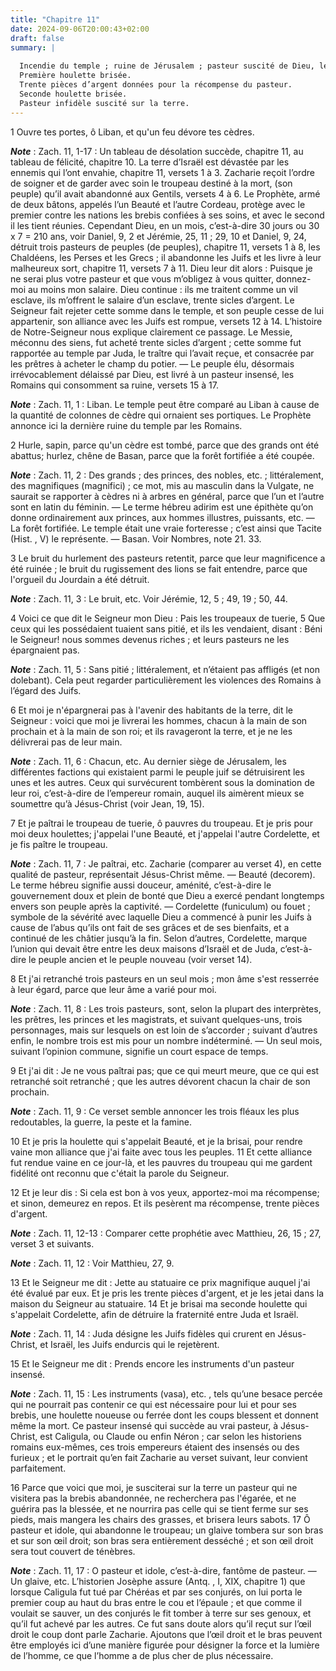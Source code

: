 ```yaml
---
title: "Chapitre 11"
date: 2024-09-06T20:00:43+02:00
draft: false
summary: |
  
  Incendie du temple ; ruine de Jérusalem ; pasteur suscité de Dieu, les deux houlettes de ce pasteur ; trois pasteurs infidèles retranchés en un mois.
  Première houlette brisée.
  Trente pièces d’argent données pour la récompense du pasteur.
  Seconde houlette brisée.
  Pasteur infidèle suscité sur la terre.
---
```



1 Ouvre tes portes, ô Liban, et qu'un feu dévore tes cèdres.

***Note*** :  Zach. 11, 1-17 : Un tableau de désolation succède, chapitre 11, au tableau de félicité, chapitre 10. La terre d’Israël est dévastée par les ennemis qui l’ont envahie, chapitre 11, versets 1 à 3. Zacharie reçoit l’ordre de soigner et de garder avec soin le troupeau destiné à la mort, (son peuple) qu’il avait abandonné aux Gentils, versets 4 à 6. Le Prophète, armé de deux bâtons, appelés l’un Beauté et l’autre Cordeau, protège avec le premier contre les nations les brebis confiées à ses soins, et avec le second il les tient réunies. Cependant Dieu, en un mois, c’est-à-dire 30 jours ou 30 x 7 = 210 ans, voir Daniel, 9, 2 et Jérémie, 25, 11 ; 29, 10 et Daniel, 9, 24, détruit trois pasteurs de peuples (de peuples), chapitre 11, versets 1 à 8, les Chaldéens, les Perses et les Grecs ; il abandonne les Juifs et les livre à leur malheureux sort, chapitre 11, versets 7 à 11. Dieu leur dit alors : Puisque je ne serai plus votre pasteur et que vous m’obligez à vous quitter, donnez-moi au moins mon salaire. Dieu
continue : ils me traitent comme un vil esclave, ils m’offrent le salaire d’un esclave, trente sicles d’argent. Le Seigneur fait rejeter cette somme dans le temple, et son peuple cesse de lui appartenir, son alliance avec les Juifs est rompue, versets 12 à 14. L’histoire de Notre-Seigneur nous explique clairement ce passage. Le Messie, méconnu des siens, fut acheté trente sicles d’argent ; cette somme fut rapportée au temple par Juda, le traître qui l’avait reçue, et consacrée par les prêtres à acheter le champ du potier. ― Le peuple élu, désormais irrévocablement délaissé par Dieu, est livré à un pasteur insensé, les Romains qui consomment sa ruine, versets 15 à 17.

***Note*** :  Zach. 11, 1 : Liban. Le temple peut être comparé au Liban à cause de la quantité de colonnes de cèdre qui ornaient ses portiques. Le Prophète annonce ici la dernière ruine du temple par les Romains.

2 Hurle, sapin, parce qu'un cèdre est tombé, parce que des grands ont été abattus; hurlez, chêne de Basan, parce que la forêt fortifiée a été coupée.

***Note*** :  Zach. 11, 2 : Des grands ; des princes, des nobles, etc. ; littéralement, des magnifiques (magnifici) ; ce mot, mis au masculin dans la Vulgate, ne saurait se rapporter à cèdres ni à arbres en général, parce que l’un et l’autre sont en latin du féminin. ― Le terme hébreu adirim est une épithète qu’on donne ordinairement aux princes, aux hommes illustres, puissants, etc. ― La forêt fortifiée. Le temple était une vraie forteresse ; c’est ainsi que Tacite (Hist. , V) le représente. ― Basan. Voir Nombres, note 21. 33.

3 Le bruit du hurlement des pasteurs retentit, parce que leur magnificence a été ruinée ; le bruit du rugissement des lions se fait entendre, parce que l'orgueil du Jourdain a été détruit.

***Note*** :  Zach. 11, 3 : Le bruit, etc. Voir Jérémie, 12, 5 ; 49, 19 ; 50, 44.


4 Voici ce que dit le Seigneur mon Dieu : Pais les troupeaux de tuerie, 5 Que ceux qui les possédaient tuaient sans pitié, et ils les vendaient, disant : Béni le Seigneur! nous sommes devenus riches ; et leurs pasteurs ne les épargnaient pas.

***Note*** :  Zach. 11, 5 : Sans pitié ; littéralement, et n’étaient pas affligés (et non dolebant). Cela peut regarder particulièrement les violences des Romains à l’égard des Juifs.

6 Et moi je n'épargnerai pas à l'avenir des habitants de la terre, dit le Seigneur : voici que moi je livrerai les hommes, chacun à la main de son prochain et à la main de son roi; et ils ravageront la terre, et je ne les délivrerai pas de leur main.

***Note*** :  Zach. 11, 6 : Chacun, etc. Au dernier siège de Jérusalem, les différentes factions qui existaient parmi le peuple juif se détruisirent les unes et les autres. Ceux qui survécurent tombèrent sous la domination de leur roi, c’est-à-dire de l’empereur romain, auquel ils aimèrent mieux se soumettre qu’à Jésus-Christ (voir Jean, 19, 15).


7 Et je paîtrai le troupeau de tuerie, ô pauvres du troupeau. Et je pris pour moi deux houlettes; j'appelai l'une Beauté, et j'appelai l'autre Cordelette, et je fis paître le troupeau.

***Note*** :  Zach. 11, 7 : Je paîtrai, etc. Zacharie (comparer au verset 4), en cette qualité de pasteur, représentait Jésus-Christ même. ― Beauté (decorem). Le terme hébreu signifie aussi douceur, aménité, c’est-à-dire le gouvernement doux et plein de bonté que Dieu a exercé pendant longtemps envers son peuple après la captivité. ― Cordelette (funiculum) ou fouet ; symbole de la sévérité avec laquelle Dieu a commencé à punir les Juifs à cause de l’abus qu’ils ont fait de ses grâces et de ses bienfaits, et a continué de les châtier jusqu’à la fin. Selon d’autres, Cordelette, marque l’union qui devait être entre les deux maisons d’Israël et de Juda, c’est-à-dire le peuple ancien et le peuple nouveau (voir verset 14).

8 Et j'ai retranché trois pasteurs en un seul mois ; mon âme s'est resserrée à leur égard, parce que leur âme a varié pour moi.

***Note*** :  Zach. 11, 8 : Les trois pasteurs, sont, selon la plupart des interprètes, les prêtres, les princes et les magistrats, et suivant quelques-uns, trois personnages, mais sur lesquels on est loin de s’accorder ; suivant d’autres enfin, le nombre trois est mis pour un nombre indéterminé. ― Un seul mois, suivant l’opinion commune, signifie un court espace de temps.


9 Et j'ai dit : Je ne vous paîtrai pas; que ce qui meurt meure, que ce qui est retranché soit retranché ; que les autres dévorent chacun la chair de son prochain.

***Note*** :  Zach. 11, 9 : Ce verset semble annoncer les trois fléaux les plus redoutables, la guerre, la peste et la famine.


10 Et je pris la houlette qui s'appelait Beauté, et je la brisai, pour rendre vaine mon alliance que j'ai faite avec tous les peuples. 11 Et cette alliance fut rendue vaine en ce jour-là, et les pauvres du troupeau qui me gardent fidélité ont reconnu que c'était la parole du Seigneur.


12 Et je leur dis : Si cela est bon à vos yeux, apportez-moi ma récompense; et sinon, demeurez en repos. Et ils pesèrent ma récompense, trente pièces d'argent.

***Note*** :  Zach. 11, 12-13 : Comparer cette prophétie avec Matthieu, 26, 15 ; 27, verset 3 et suivants.

***Note*** :  Zach. 11, 12 : Voir Matthieu, 27, 9.

13 Et le Seigneur me dit : Jette au statuaire ce prix magnifique auquel j'ai été évalué par eux. Et je pris les trente pièces d'argent, et je les jetai dans la maison du Seigneur au statuaire. 14 Et je brisai ma seconde houlette qui s'appelait Cordelette, afin de détruire la fraternité entre Juda et Israël.

***Note*** :  Zach. 11, 14 : Juda désigne les Juifs fidèles qui crurent en Jésus-Christ, et Israël, les Juifs endurcis qui le rejetèrent.


15 Et le Seigneur me dit : Prends encore les instruments d'un pasteur insensé.

***Note*** :  Zach. 11, 15 : Les instruments (vasa), etc. , tels qu’une besace percée qui ne pourrait pas contenir ce qui est nécessaire pour lui et pour ses brebis, une houlette noueuse ou ferrée dont les coups blessent et donnent même la mort. Ce pasteur insensé qui succède au vrai pasteur, à Jésus-Christ, est Caligula, ou Claude ou enfin Néron ; car selon les historiens romains eux-mêmes, ces trois empereurs étaient des insensés ou des furieux ; et le portrait qu’en fait Zacharie au verset suivant, leur convient parfaitement.

16 Parce que voici que moi, je susciterai sur la terre un pasteur qui ne visitera pas la brebis abandonnée, ne recherchera pas l'égarée, et ne guérira pas la blessée, et ne nourrira pas celle qui se tient ferme sur ses pieds, mais mangera les chairs des grasses, et brisera leurs sabots. 17 Ô pasteur et idole, qui abandonne le troupeau; un glaive tombera sur son bras et sur son œil droit; son bras sera entièrement desséché ; et son œil droit sera tout couvert de ténèbres.

***Note*** :  Zach. 11, 17 : O pasteur et idole, c’est-à-dire, fantôme de pasteur. ― Un glaive, etc. L’historien Josèphe assure (Antq. , I, XIX, chapitre 1) que lorsque Caligula fut tué par Chéréas et par ses conjurés, on lui porta le premier coup au haut du bras entre le cou et l’épaule ; et que comme il voulait se sauver, un des conjurés le fit tomber à terre sur ses genoux, et qu’il fut achevé par les autres. Ce fut sans doute alors qu’il reçut sur l’œil droit le coup dont parle Zacharie. Ajoutons que l’œil droit et le bras peuvent être employés ici d’une manière figurée pour désigner la force et la lumière de l’homme, ce que l’homme a de plus cher de plus nécessaire.

